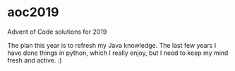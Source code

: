 # aoc2019
Advent of Code solutions for 2019

The plan this year is to refresh my Java knowledge. The last few years I have done things
in python, which I really enjoy, but I need to keep my mind fresh and active. :)
